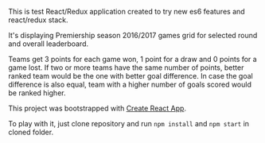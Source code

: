 This is test React/Redux application created to try new es6 features and react/redux stack.

It's displaying Premiership season 2016/2017 games grid for selected round and overall leaderboard.

Teams get 3 points for each game won, 1 point for a draw and 0 points for a game lost.
If two or more teams have the same number of points, better ranked team would be the one
with better goal difference. In case the goal difference is also equal, team with a higher number
of goals scored would be ranked higher.

This project was bootstrapped with [Create React App](https://github.com/facebookincubator/create-react-app).

To play with it, just clone repository and run `npm install` and `npm start` in cloned folder.